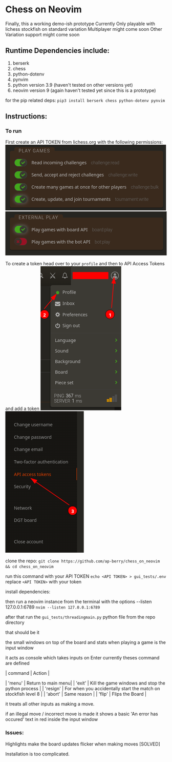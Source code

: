 # Chess on Neovim

Finally, this a working demo-ish prototype
Currently Only playable with lichess stockfish on standard variation
Multiplayer might come soon
Other Variation support might come soon

## Runtime Dependencies include:
1. berserk
2. chess
3. python-dotenv
4. pynvim
5. python version 3.9 (haven't tested on other versions yet)
6. neovim version 9 (again haven't tested yet since this is a prototype)

for the pip related deps:
`pip3 install berserk chess python-dotenv pynvim`

## Instructions:

### To run
First create an API TOKEN from lichess.org
with the following permissions:
![alt text](resources/perms.png)
![alt text](<resources/perms 2.png>)

To create a token head over to your `profile` and then to API Access Tokens and add a token 
![alt text](<resources/steps 1 2.png>)
![alt text](<resources/step 3.png>)

clone the repo:
`git clone https://github.com/ap-berry/chess_on_neovim && cd chess_on_neovim`

run this command with your API TOKEN
`echo <API TOKEN> > gui_tests/.env`
replace `<API TOKEN>` with your token


install dependencies:

then run a neovim instance from the terminal with the options --listen 127.0.0.1:6789
`nvim --listen 127.0.0.1:6789`

after that run the `gui_tests/threadingmain.py` python file from the repo directory

that should be it


the small windows on top of the board and stats when playing a game is the input window

it acts as console which takes inputs on Enter
currently theses command are defined

| command | Action | 

| 'menu' | Return to main menu|
| 'exit' | Kill the game windows and stop the python process |
| 'resign' | For when you accidentally start the match on stockfish level 8 |
| 'abort' | Same reason |
| 'flip' | Flips the Board |


it treats all other inputs as making a move.

if an illegal move / incorrect move is made it shows a basic 'An error has occured' text in red inside the input window

### Issues:

Highlights make the board updates flicker when making moves [SOLVED]

Installation is too complicated.